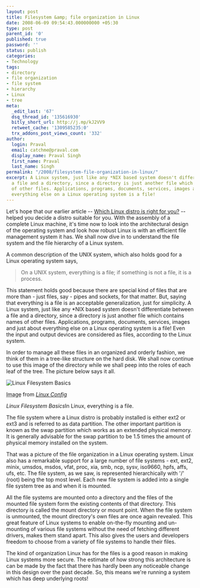```yaml
---
layout: post
title: Filesystem &amp; file organization in Linux
date: 2008-06-09 09:54:43.000000000 +05:30
type: post
parent_id: '0'
published: true
password: ''
status: publish
categories:
- Technology
tags:
- directory
- file organization
- file system
- hierarchy
- Linux
- tree
meta:
  _edit_last: '67'
  dsq_thread_id: '135616930'
  bitly_short_url: http://j.mp/kJ2VV9
  retweet_cache: '1309585235:0'
  trx_addons_post_views_count: '332'
author:
  login: Praval
  email: catchme@praval.com
  display_name: Praval Singh
  first_name: Praval
  last_name: Singh
permalink: "/2008/filesystem-file-organization-in-linux/"
excerpt: A Linux system, just like any *NIX based system doesn't differentiate between
  a file and a directory, since a directory is just another file which contains names
  of other files. Applications, programs, documents, services, images and just about
  everything else on a Linux operating system is a file!
---
```

<p>Let's hope that our earlier article -- <a href="http://www.brajeshwar.com/2008/choice-of-linux-distros/">Which Linux distro is right for you?</a> -- helped you decide a distro suitable for you. With the assembly of a complete Linux machine, it's time now to look into the architectural design of the operating system and look how robust Linux is with an efficient file management system it has. We shall now dive in to understand the file system and the file hierarchy of a Linux system.</p>
<p>A common description of the UNIX system, which also holds good for a Linux operating system says,</p>
<blockquote><p>On a UNIX system, everything is a file; if something is not a file, it is a process.</p></blockquote>
<p>This statement holds good because there are special kind of files that are more than - just files, say - pipes and sockets, for that matter. But, saying that everything is a file is an acceptable generalization, just for simplicity. A Linux system, just like any *NIX based system doesn't differentiate between a file and a directory, since a directory is just another file which contains names of other files. Applications, programs, documents, services, images and just about everything else on a Linux operating system is a file! Even the input and output devices are considered as files, according to the Linux system.</p>
<p>In order to manage all these files in an organized and orderly fashion, we think of them in a tree-like structure on the hard disk. We shall now continue to use this image of the directory while we shall peep into the roles of each leaf of the tree. The picture below says it all.</p>
<div class="figure"><img src="{{ site.baseurl }}/assets/2008/06/linux-file-tree.jpg" alt="Linux Filesystem Basics" /></p>
<p class="credit"><abbr class="type" title="Image">Image</abbr> from <cite><a href="http://www.linuxconfig.org/Filesystem_Basics">Linux Config</a></cite></p>
<p class="caption"><em>Linux Filesystem Basics</em>In Linux, everything is a file.</p>
</div>
<p>The file system where a Linux distro is probably installed is either ext2 or ext3 and is referred to as data partition. The other important partition is known as the swap partition which works as an extended physical memory. It is generally advisable for the swap partition to be 1.5 times the amount of physical memory installed on the system.</p>
<p>That was a picture of the file organization in a Linux operating system. Linux also has a remarkable support for a large number of file systems - ext, ext2, minix, umsdos, msdos, vfat, proc, xia, smb, ncp, sysv, iso9660, hpfs, affs, ufs, etc. The file system, as we saw, is represented hierarchically with '/' (root) being the top most level. Each new file system is added into a single file system tree as and when it is mounted.</p>
<p>All the file systems are mounted onto a directory and the files of the mounted file system form the existing contents of that directory. This directory is called the mount directory or mount point. When the file system is unmounted, the mount directory's own files are once again revealed. This great feature of Linux systems to enable on-the-fly mounting and un-mounting of various file systems without the need of fetching different drivers, makes them stand apart. This also gives the users and developers freedom to choose from a variety of file systems to handle their files.</p>
<p>The kind of organization Linux has for the files is a good reason in making Linux systems more secure. The estimate of how strong this architecture is can be made by the fact that there has hardly been any noticeable change in this design over the past decade. So, this means we're running a system which has deep underlying roots!</p>
